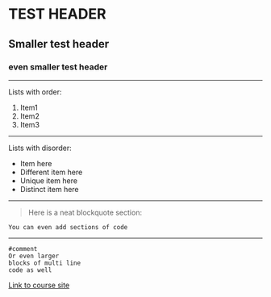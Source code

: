 # TEST HEADER 
## Smaller test header 
### even smaller test header 

---

Lists with order: 
1. Item1 
2. Item2
3. Item3

---

Lists with disorder: 
- Item here 
- Different item here 
- Unique item here 
- Distinct item here 

---

>Here is a neat blockquote section: 

`You can even add sections of code`
  
---
  
```
#comment 
Or even larger 
blocks of multi line
code as well
```
   
[Link to course site](https://sites.google.com/eng.ucsd.edu/cse-15l-spring-2022/home) 
    
  
